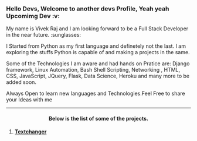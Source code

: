
<h3> Hello Devs, Welcome to another devs Profile, Yeah yeah Upcomimg Dev 	:v:</h3>
  <p>My name is Vivek Raj and I am looking forward to be a Full Stack Developer in the near future. :sunglasses:</p>
  <p>I Started from Python as my first language and definetely not the last. I am exploring the stuffs Python is capable of and making a projects in the same.</p>
  Some of the Technologies I am aware and had hands on Pratice are: Django framework, Linux Automation, Bash Shell Scripting, Networking , HTML, CSS, JavaScript, JQuery, Flask, Data Science, Heroku and many more to be added soon.
    <p>Always Open to learn new languages and Technologies.Feel Free to share your Ideas with me</p>
    
***
<h4 style ="text-align:center;">Below is the list of some of the projects.</h4>
<ol>
  <li><a href="https://www.w3schools.com" target="_blank"><b>Textchanger</b></a></li> 
 
</ol>
    

